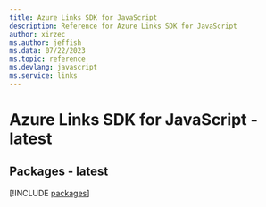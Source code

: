 ```yaml
---
title: Azure Links SDK for JavaScript
description: Reference for Azure Links SDK for JavaScript
author: xirzec
ms.author: jeffish
ms.data: 07/22/2023
ms.topic: reference
ms.devlang: javascript
ms.service: links
---
```

# Azure Links SDK for JavaScript - latest
## Packages - latest
[!INCLUDE [packages](links-index.md)]